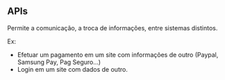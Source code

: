 ## APIs

Permite a comunicação, a troca de informações, entre sistemas distintos. 

Ex: 

* Efetuar um pagamento em um site com informações de outro (Paypal, Samsung Pay, Pag Seguro...)
* Login em um site com dados de outro.
